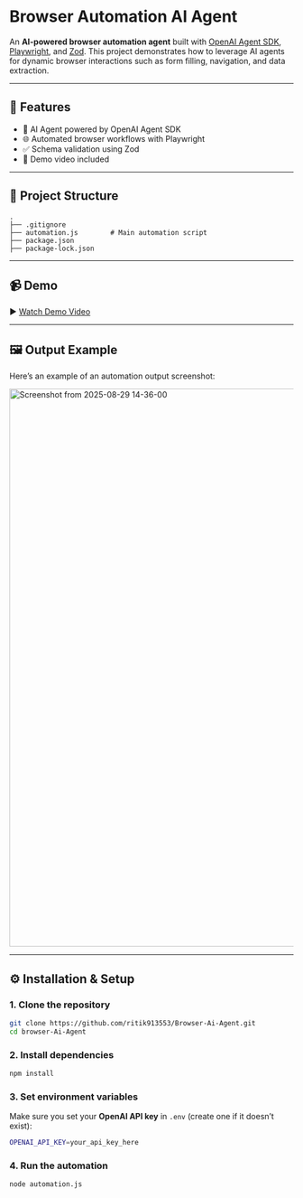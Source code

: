 


# Browser Automation AI Agent

An **AI-powered browser automation agent** built with [OpenAI Agent SDK](https://openai.github.io/openai-agents-js/guides/agents/), [Playwright](https://playwright.dev/), and [Zod](https://zod.dev/).
This project demonstrates how to leverage AI agents for dynamic browser interactions such as form filling, navigation, and data extraction.

---

## 🚀 Features

* 🤖 AI Agent powered by OpenAI Agent SDK
* 🌐 Automated browser workflows with Playwright
* ✅ Schema validation using Zod
* 🎥 Demo video included

---

## 📂 Project Structure

```
.
├── .gitignore
├── automation.js        # Main automation script
├── package.json
├── package-lock.json
```

---

## 📹 Demo

▶️ [Watch Demo Video](https://youtu.be/poFnSIUw4c0)

---

## 🖼️ Output Example

Here’s an example of an automation output screenshot:

<img width="1789" height="988" alt="Screenshot from 2025-08-29 14-36-00" src="https://github.com/user-attachments/assets/5e3c23a3-003b-4c34-8759-c3958f5c9215" />

---

## ⚙️ Installation & Setup

### 1. Clone the repository

```bash
git clone https://github.com/ritik913553/Browser-Ai-Agent.git
cd browser-Ai-Agent
```

### 2. Install dependencies

```bash
npm install
```

### 3. Set environment variables

Make sure you set your **OpenAI API key** in `.env` (create one if it doesn’t exist):

```bash
OPENAI_API_KEY=your_api_key_here
```

### 4. Run the automation

```bash
node automation.js
```


